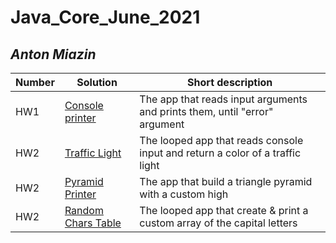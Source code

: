 # Java_Core_June_2021

## *Anton Miazin*

| Number | Solution  | Short description
| --- | --- | --- |
| HW1 | [Console printer]( https://github.com/NikolaevArtem/Java_Core_June_2021/tree/feature/AntonMiazin/src/main/java/Homework_1 ) | The app that reads input arguments and prints them, until "error" argument |
| HW2 | [Traffic Light]( https://github.com/NikolaevArtem/Java_Core_June_2021/blob/feature/AntonMiazin/src/main/java/Homework_2/TrafficLight.java ) | The looped app that reads console input and return a color of a traffic light |
| HW2 | [Pyramid Printer]( https://github.com/NikolaevArtem/Java_Core_June_2021/blob/feature/AntonMiazin/src/main/java/Homework_2/PyramidPrinter.java ) | The app that build a triangle pyramid with a custom high |
| HW2 | [Random Chars Table]( https://github.com/NikolaevArtem/Java_Core_June_2021/blob/feature/AntonMiazin/src/main/java/Homework_2/RandomCharsTable.java ) | The looped app that create & print a custom array of the capital letters |